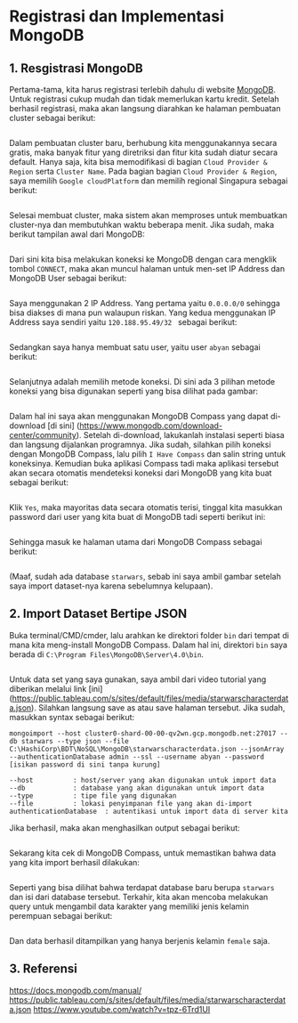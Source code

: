 # Registrasi dan Implementasi MongoDB

## 1. Resgistrasi MongoDB
Pertama-tama, kita harus registrasi terlebih dahulu di website [MongoDB](https://cloud.mongodb.com/user#/atlas/register/accountProfile). Untuk registrasi cukup mudah dan tidak memerlukan kartu kredit. Setelah berhasil registrasi, maka akan langsung diarahkan ke halaman pembuatan cluster sebagai berikut: 

![]()

Dalam pembuatan cluster baru, berhubung kita menggunakannya secara gratis, maka banyak fitur yang diretriksi dan fitur kita sudah diatur secara default. Hanya saja, kita bisa memodifikasi di bagian ``Cloud Provider & Region`` serta ``Cluster Name``. Pada bagian bagian ``Cloud Provider & Region``, saya memilih ``Google cloudPlatform`` dan memilih regional Singapura sebagai berikut: 

![]()

Selesai membuat cluster, maka sistem akan memproses untuk membuatkan cluster-nya dan membutuhkan waktu beberapa menit. Jika sudah, maka berikut tampilan awal dari MongoDB:

![]()

Dari sini kita bisa melakukan koneksi ke MongoDB dengan cara mengklik tombol ``CONNECT``, maka akan muncul halaman untuk men-set IP Address dan MongoDB User sebagai berikut:

![]()

Saya menggunakan 2 IP Address. Yang pertama yaitu ``0.0.0.0/0`` sehingga bisa diakses di mana pun walaupun riskan. Yang kedua menggunakan IP Address saya sendiri yaitu ``120.188.95.49/32 `` sebagai berikut:

![]()

Sedangkan saya hanya membuat satu user, yaitu user ``abyan`` sebagai berikut:

![]()

Selanjutnya adalah memilih metode koneksi. Di sini ada 3 pilihan metode koneksi yang bisa digunakan seperti yang bisa dilihat pada gambar:

![]()

Dalam hal ini saya akan menggunakan MongoDB Compass yang dapat di-download [di sini] (https://www.mongodb.com/download-center/community). Setelah di-download, lakukanlah instalasi seperti biasa dan langsung dijalankan programnya. Jika sudah, silahkan pilih koneksi dengan MongoDB Compass, lalu pilih ``I Have Compass`` dan salin string untuk koneksinya. Kemudian buka aplikasi Compass tadi maka aplikasi tersebut akan secara otomatis mendeteksi koneksi dari MongoDB yang kita buat sebagai berikut:

![]()

Klik ``Yes``, maka mayoritas data secara otomatis terisi, tinggal kita masukkan password dari user yang kita buat di MongoDB tadi seperti berikut ini:

![]()

Sehingga masuk ke halaman utama dari MongoDB Compass sebagai berikut:

![]()

(Maaf, sudah ada database ``starwars``, sebab ini saya ambil gambar setelah saya import dataset-nya karena sebelumnya kelupaan).

## 2. Import Dataset Bertipe JSON
Buka terminal/CMD/cmder, lalu arahkan ke direktori folder ``bin`` dari tempat di mana kita meng-install MongoDB Compass. Dalam hal ini, direktori ``bin`` saya berada di ``C:\Program Files\MongoDB\Server\4.0\bin``.

![]()

Untuk data set yang saya gunakan, saya ambil dari video tutorial yang diberikan melalui link [ini] (https://public.tableau.com/s/sites/default/files/media/starwarscharacterdata.json). Silahkan langsung save as atau save halaman tersebut. Jika sudah, masukkan syntax sebagai berikut:

``
mongoimport --host cluster0-shard-00-00-qv2wn.gcp.mongodb.net:27017 --db starwars --type json --file C:\HashiCorp\BDT\NoSQL\MongoDB\starwarscharacterdata.json --jsonArray --authenticationDatabase admin --ssl --username abyan --password [isikan password di sini tanpa kurung]
``
~~~
--host			: host/server yang akan digunakan untuk import data
--db			: database yang akan digunakan untuk import data
--type			: tipe file yang digunakan
--file			: lokasi penyimpanan file yang akan di-import
authenticationDatabase	: autentikasi untuk import data di server kita
~~~

Jika berhasil, maka akan menghasilkan output sebagai berikut:

![]()

Sekarang kita cek di MongoDB Compass, untuk memastikan bahwa data yang kita import berhasil dilakukan:

![]()

Seperti yang bisa dilihat bahwa terdapat database baru berupa ``starwars`` dan isi dari database tersebut. Terkahir, kita akan mencoba melakukan query untuk mengambil data karakter yang memiliki jenis kelamin perempuan sebagai berikut:

![]()

Dan data berhasil ditampilkan yang hanya berjenis kelamin ``female`` saja.

## 3. Referensi
https://docs.mongodb.com/manual/                                                           
https://public.tableau.com/s/sites/default/files/media/starwarscharacterdata.json
https://www.youtube.com/watch?v=tpz-6Trd1UI 
